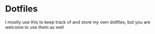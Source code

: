 # Dotfiles

I mostly use this to keep track of and store my own dotfiles, but you are welcome to use them as well

